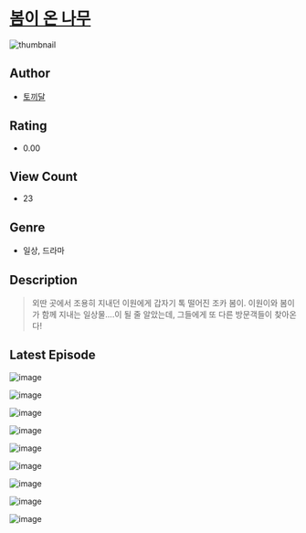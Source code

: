 # [봄이 온 나무](https://comic.naver.com/bestChallenge/list?titleId=810404)
![thumbnail](https://image-comic.pstatic.net/user_contents_data/challenge_comic/2023/05/23/upload_7089568741794932069_480x623.jpeg)

## Author
- [토끼달](https://comic.naver.com/artistTitle?id=366895)

## Rating
- 0.00

## View Count
- 23

## Genre
- 일상, 드라마

## Description
> 외딴 곳에서 조용히 지내던 이원에게 갑자기 톡 떨어진 조카 봄이. 이원이와 봄이가 함께 지내는 일상물....이 될 줄 알았는데, 그들에게 또 다른 방문객들이 찾아온다!


## Latest Episode
![image](https://image-comic.pstatic.net/user_contents_data/challenge_comic/2023/05/23/366895/upload_7233732509440487526.jpeg)

![image](https://image-comic.pstatic.net/user_contents_data/challenge_comic/2023/05/23/366895/upload_4048793657886718001.jpeg)

![image](https://image-comic.pstatic.net/user_contents_data/challenge_comic/2023/05/23/366895/upload_3978703999979696438.jpeg)

![image](https://image-comic.pstatic.net/user_contents_data/challenge_comic/2023/05/23/366895/upload_7016951474910803248.jpeg)

![image](https://image-comic.pstatic.net/user_contents_data/challenge_comic/2023/05/23/366895/upload_7077181853491542118.jpeg)

![image](https://image-comic.pstatic.net/user_contents_data/challenge_comic/2023/05/23/366895/upload_3544952354394944313.jpeg)

![image](https://image-comic.pstatic.net/user_contents_data/challenge_comic/2023/05/23/366895/upload_7378641536354968377.jpeg)

![image](https://image-comic.pstatic.net/user_contents_data/challenge_comic/2023/05/23/366895/upload_3559594366038717284.jpeg)

![image](https://image-comic.pstatic.net/user_contents_data/challenge_comic/2023/05/23/366895/upload_3905808779796756833.jpeg)
